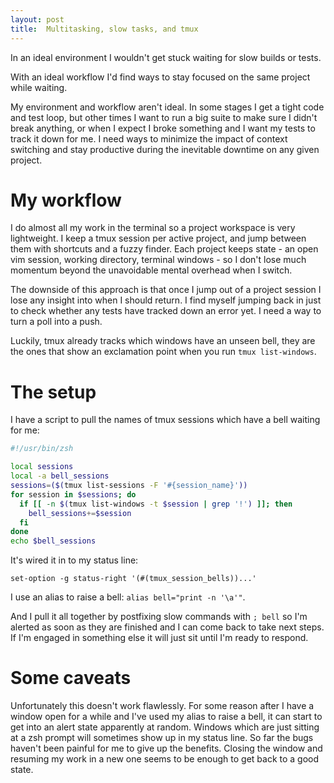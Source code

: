 ```yaml
---
layout: post
title:  Multitasking, slow tasks, and tmux
---
```


In an ideal environment I wouldn't get stuck waiting for slow builds or tests.

With an ideal workflow I'd find ways to stay focused on the same project while
waiting.

My environment and workflow aren't ideal. In some stages I get a tight code and
test loop, but other times I want to run a big suite to make sure I didn't
break anything, or when I expect I broke something and I want my tests to track
it down for me. I need ways to minimize the impact of context switching and
stay productive during the inevitable downtime on any given project.

# My workflow

I do almost all my work in the terminal so a project workspace is very
lightweight. I keep a tmux session per active project, and jump between them
with shortcuts and a fuzzy finder. Each project keeps state - an open vim
session, working directory, terminal windows - so I don't lose much momentum
beyond the unavoidable mental overhead when I switch.

The downside of this approach is that once I jump out of a project session I
lose any insight into when I should return. I find myself jumping back in just
to check whether any tests have tracked down an error yet. I need a way to turn
a poll into a push.

Luckily, tmux already tracks which windows have an unseen bell, they are the
ones that show an exclamation point when you run `tmux list-windows`.

# The setup

I have a script to pull the names of tmux sessions which have a bell waiting
for me:

```zsh
#!/usr/bin/zsh

local sessions
local -a bell_sessions
sessions=($(tmux list-sessions -F '#{session_name}'))
for session in $sessions; do
  if [[ -n $(tmux list-windows -t $session | grep '!') ]]; then
    bell_sessions+=$session
  fi
done
echo $bell_sessions
```

It's wired it in to my status line:

```
set-option -g status-right '(#(tmux_session_bells))...'
```

I use an alias to raise a bell: `alias bell="print -n '\a'"`.

And I pull it all together by postfixing slow commands with `; bell` so I'm
alerted as soon as they are finished and I can come back to take next steps. If
I'm engaged in something else it will just sit until I'm ready to respond.

# Some caveats

Unfortunately this doesn't work flawlessly. For some reason after I have a
window open for a while and I've used my alias to raise a bell, it can start to
get into an alert state apparently at random. Windows which are just sitting at
a zsh prompt will sometimes show up in my status line. So far the bugs haven't
been painful for me to give up the benefits. Closing the window and resuming my
work in a new one seems to be enough to get back to a good state.
